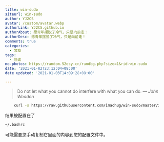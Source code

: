 ```yaml
---
title: win-sudo
siteurl: win-sudo
author: YJ2CS
avatar: /custom/avatar.webp
authorLink: YJ2CS.github.io
authorAbout: 愿青年摆脱了冷气，只是向前走！
authorDesc: 愿青年摆脱了冷气，只是向前走！
comments: true
categories:
  - 文章
tags:
  - 悦读
no-photos: https://random.52ecy.cn/randbg.php?size=1&rid-win-sudo
date: '2021-01-02T23:12:04+08:00'
date updated: '2021-01-03T14:09:28+08:00'

---
```


> Do not let what you cannot do interfere with what you can do.
> — <cite>John Wooden</cite>

```bash
    curl -s https://raw.githubusercontent.com/imachug/win-sudo/master/install.sh | sh
```

结果被配置在了

```bash
~/.bashrc
```

可能需要您手动复制它里面的内容到您的配置文件中。
